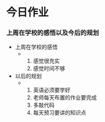 # 今日作业

 ###   上周在学校的感悟以及今后的规划 

- 上周在学校的感悟
  - 1. 感觉很充实  
    2. 感觉时间不够
- 以后的规划
  - 1. 英语必须要学好
    2. 老师每天布置的作业要完成
    3. 多敲代码
    4. 每天预习要讲的知识点
    





